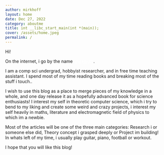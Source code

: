 ```yaml
---
author: mirkhoff
layout: home 
date: Dec 27, 2022
category: aboutme
title: int __libc_start_main(int *(main));
cover: /assets/home.jpeg
permalink: /
---
```


Hi!

On the internet, i go by the name <a href="https://twitter.com/mirkhoff2" style="color:white">'mirkhoff'</a>.

I am a comp sci undergrad, hobbyist researcher, and in free time teaching assistant. I spend most of my time reading books and breaking most of the stuff i touch..

I wish to use this blog as a place to merge pieces of my knowledge in a whole, and one day release it as a hopefully advanced book for science enthusiasts!
I interest my self in theoretic computer science, which i try to bend to my liking and create some weird and crazy projects, i interest my self heavily in maths, literature and electromagnetic field of physics to which im a newbie.

Most of the articles will be one of the three main categories: Research i or someone else did, Theory concept i grasped deeply or Project im building!
In whats left of my time, i usually play guitar, piano, football or workout.

I hope that you will like this blog!


